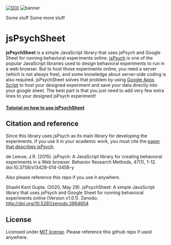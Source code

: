 [![DOI](https://zenodo.org/badge/265108176.svg)](https://zenodo.org/badge/latestdoi/265108176)
![banner](images/jsPsychSheet.png)

Some stuff Some more stuff

# jsPsychSheet

**jsPsychSheet** is a simple JavaScript library that uses jsPsych and Google Sheet for running behavioral experiments online. [jsPsych](https://www.jspsych.org/) is one of the popular JavaScript libraries used to design behavioral experiments to run in a web browser. But to host those experiments online, you need a server (which is not always free), and some knowledge about server-side coding is also required. jsPsychSheet solves that problem by using [Google Apps Script](https://developers.google.com/apps-script) to host your designed experiment and save your data directly into your google sheet. The best part is that you just need to add very few extra lines to your designed jsPsych experiment!

#### [Tutorial on how to use jsPsychSheet](tutorials)

## Citation and reference
Since this library uses jsPsych as its main library for developing the experiments. If you use it in your academic work, you must cite the [paper that describes jsPsych](http://link.springer.com/article/10.3758%2Fs13428-014-0458-y).

de Leeuw, J.R. (2015). jsPsych: A JavaScript library for creating behavioral experiments in a Web browser. Behavior Research Methods, 47(1), 1-12. doi:10.3758/s13428-014-0458-y

Also please reference this repo if you use it anywhere.

Shashi Kant Gupta. (2020, May 29). jsPsychSheet: A simple JavaScript library that uses jsPsych and Google Sheet for running behavioral experiments online (Version v1.0.1). Zenodo. http://doi.org/10.5281/zenodo.3864654

## License
Licensed under [MIT license](LICENSE). Please reference this github repo if used anywhere.
